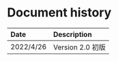 # Document history

| Date       | Description                           |
| :----      | :-------------------------------------|
| 2022/4/26  | Version 2.0 初版                      |
